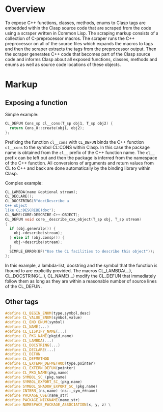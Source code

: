 # Overview

To expose C++ functions, classes, methods, enums to Clasp tags are embedded within the Clasp source code that are scraped from the code using a scraper written in Common Lisp.  The scraping markup consists of a collection of C-preprocessor macros.  The scraper runs the C++ preprocessor on all of the source files which expands the macros to tags and then the scraper extracts the tags from the preprocessor output. Then the scraper generates C++ code that becomes part of the Clasp source code and informs Clasp about all exposed functions, classes, methods and enums as well as source code locations of these objects.

# Markup
## Exposing a function
Simple example:
```C++
CL_DEFUN Cons_sp cl__cons(T_sp obj1, T_sp obj2) {
  return Cons_O::create(obj1, obj2);
};
```
Prefixing the function ```cl__cons``` with ```CL_DEFUN``` binds the C++ function ```cl__cons``` to the symbol CL:CONS within Clasp. In this case the package name is obtained from the ```cl__``` prefix of the C++ function name.  The ```cl__``` prefix can be left out and then the package is inferred from the namespace of the C++ function. All conversions of arguments and return values from CL to C++ and back are done automatically by the binding library within Clasp.

Complex example:
```C++
CL_LAMBDA(name &optional stream);
CL_DECLARE();
CL_DOCSTRING(R"doc(Describe a
C++ object
like CL:DESCRIBE)doc");
CL_NAME(CORE:DESCRIBE-C++-OBJECT);
CL_DEFUN void core__describe_cxx_object(T_sp obj, T_sp stream)
{
  if (obj.generalp()) {
    obj->describe(stream);
  } else if (obj.consp()) {
    obj->describe(stream);
  }
  SIMPLE_ERROR(BF("Use the CL facilities to describe this object"));
};
```
In this example, a lambda-list, docstring and the symbol that the function is fbound to are explicitly provided. The macros CL_LAMBDA(...), CL_DOCSTRING(...), CL_NAME(...) modify the CL_DEFUN that immediately follow them as long as they are within a reasonable number of source lines of the CL_DEFUN.

## Other tags
```C++
#define CL_BEGIN_ENUM(type,symbol,desc)
#define CL_VALUE_ENUM(symbol,value)
#define CL_END_ENUM(symbol)
#define CL_NAME(...)
#define CL_LISPIFY_NAME(...)
#define CL_PKG_NAME(pkgid,name)
#define CL_LAMBDA(...)
#define CL_DOCSTRING(...)
#define CL_DECLARE(...)
#define CL_DEFUN
#define CL_DEFMETHOD
#define CL_EXTERN_DEFMETHOD(type,pointer)
#define CL_EXTERN_DEFUN(pointer)
#define CL_PKG_NAME(pkg,name)
#define SYMBOL_SC_(pkg,name)
#define SYMBOL_EXPORT_SC_(pkg,name)
#define SYMBOL_SHADOW_EXPORT_SC_(pkg,name)
#define INTERN_(ns,name) (ns::_sym_##name)
#define PACKAGE_USE(name_str)
#define PACKAGE_NICKNAME(name_str)
#define NAMESPACE_PACKAGE_ASSOCIATION(x, y, z) \
```
